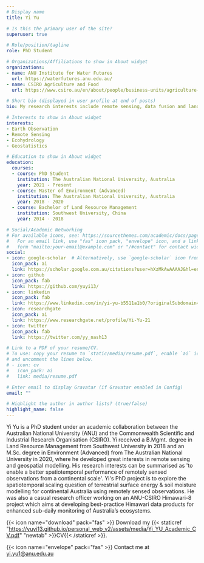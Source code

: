 ```yaml
---
# Display name
title: Yi Yu

# Is this the primary user of the site?
superuser: true

# Role/position/tagline
role: PhD Student

# Organizations/Affiliations to show in About widget
organizations:
- name: ANU Institute for Water Futures
  url: https://waterfutures.anu.edu.au/
- name: CSIRO Agriculture and Food
  url: https://www.csiro.au/en/about/people/business-units/agriculture-and-food

# Short bio (displayed in user profile at end of posts)
bio: My research interests include remote sensing, data fusion and land surface modelling.

# Interests to show in About widget
interests:
- Earth Observation
- Remote Sensing
- Ecohydrology
- Geostatistics

# Education to show in About widget
education:
  courses:
  - course: PhD Student
    institution: The Australian National University, Australia
    year: 2021 - Present
  - course: Master of Environment (Advanced)
    institution: The Australian National University, Australia
    year: 2018 - 2020
  - course: Bachelor of Land Resource Management
    institution: Southwest University, China
    year: 2014 - 2018

# Social/Academic Networking
# For available icons, see: https://sourcethemes.com/academic/docs/page-builder/#icons
#   For an email link, use "fas" icon pack, "envelope" icon, and a link in the
#   form "mailto:your-email@example.com" or "/#contact" for contact widget.
social:
- icon: google-scholar  # Alternatively, use `google-scholar` icon from `ai` icon pack
  icon_pack: ai
  link: https://scholar.google.com.au/citations?user=hXzMkAwAAAAJ&hl=en/
- icon: github
  icon_pack: fab
  link: https://github.com/yuyi13/
- icon: linkedin
  icon_pack: fab
  link: https://www.linkedin.com/in/yi-yu-b5511a1b0/?originalSubdomain=au
- icon: researchgate
  icon_pack: ai
  link: https://www.researchgate.net/profile/Yi-Yu-21
- icon: twitter
  icon_pack: fab
  link: https://twitter.com/yy_nash13

# Link to a PDF of your resume/CV.
# To use: copy your resume to `static/media/resume.pdf`, enable `ai` icons in `params.toml`, 
# and uncomment the lines below.
# - icon: cv
#   icon_pack: ai
#   link: media/resume.pdf

# Enter email to display Gravatar (if Gravatar enabled in Config)
email: ""

# Highlight the author in author lists? (true/false)
highlight_name: false
---
```


Yi Yu is a PhD student under an academic collaboration between the Australian National University (ANU) and the Commonwealth Scientific and Industrial Research Organisation (CSIRO). Yi received a B.Mgmt. degree in Land Resource Management from Southwest University in 2018 and an M.Sc. degree in Environment (Advanced) from The Australian National University in 2020, where he developed great interests in remote sensing and geospatial modelling. His research interests can be summarised as 'to enable a better spatiotemporal performance of remotely sensed observations from a continental scale'. Yi's PhD project is to explore the spatiotemporal scaling question of terrestrial surface energy & soil moisture modelling for continental Australia using remotely sensed observations. He was also a casual research officer working on an ANU-CSIRO Himawari-8 project which aims at developing best-practice Himawari data products for enhanced sub-daily monitoring of Australia’s ecosystems.


{{< icon name="download" pack="fas" >}} Download my {{< staticref "https://yuyi13.github.io/personal_web_v2/assets/media/Yi_YU_Academic_CV.pdf" "newtab" >}}CV{{< /staticref >}}.

{{< icon name="envelope" pack="fas" >}} Contact me at yi.yu1@anu.edu.au
